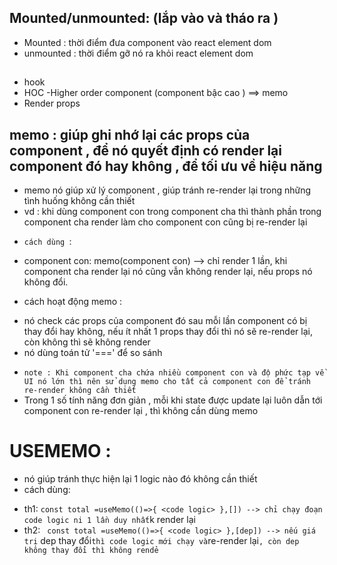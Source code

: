 ## Mounted/unmounted: (lắp vào và tháo ra )
- Mounted : thời điểm đưa component vào react element dom
- unmounted : thời điểm gỡ nó ra khỏi react element dom


## 
- hook 
- HOC -Higher order component (component bậc cao ) ==> memo 
- Render props 

## memo : giúp ghi nhớ lại các props của component , để nó quyết định có render lại component đó hay không , để tối ưu về hiệu năng 
- memo nó giúp xử lý component , giúp tránh re-render lại trong những tình huống không cần thiết 
- vd : khi dùng component con trong component cha thì thành phần trong component cha render làm cho component con cũng bị re-render lại

+  `cách dùng `:
- component con: memo(component con) --> chỉ render 1 lần, khi component cha render lại nó cũng vẫn không render lại, nếu props nó không đổi.
+ cách hoạt động memo :
- nó check các props của component đó sau mỗi lần component có bị thay đổi hay không, nếu ít nhất 1 props thay đổi thì nó sẽ re-render lại, còn không thì sẽ không render
- nó dùng toán tử '===' để so sánh

+ `note : Khi component cha chứa nhiều component con và độ phức tạp về UI nó lớn thì nên sử dụng memo cho tất cả component con để tránh re-render không cần thiết`
+ Trong 1 số tính năng đơn giản , mỗi khi state được update lại luôn dẫn tới component con re-render lại , thì không cần dùng memo

# USEMEMO : 
- nó giúp tránh thực hiện lại 1 logic nào đó không cần thiết
- cách dùng:
+ th1: 
`
const total =useMemo(()=>{
    <code logic>
},[])
--> chỉ chạy đoạn code logic ni 1 lần duy nhất `k render lại`
`
+ th2: 
`
const total =useMemo(()=>{
    <code logic>
},[dep])
--> nếu giá trị` dep thay đổi` thì code logic mới chạy và `re-render lại`, còn dep không thay đổi thì không rendẻ
`


